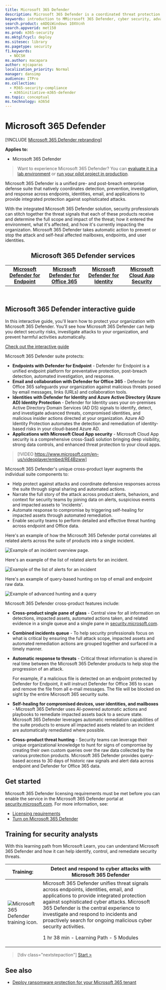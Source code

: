```yaml
---
title: Microsoft 365 Defender
description: Microsoft 365 Defender is a coordinated threat protection solution designed to protect devices, identity, data and applications
keywords: introduction to MMicrosoft 365 Defender, cyber security, advanced persistent threat, enterprise security, devices, device, identity, users, data, applications, incidents, automated investigation and remediation, advanced hunting
search.product: eADQiWindows 10XVcnh
search.appverid: met150
ms.prod: m365-security
ms.mktglfcycl: deploy
ms.sitesec: library
ms.pagetype: security
f1.keywords: 
  - NOCSH
ms.author: macapara
author: mjcaparas
localization_priority: Normal
manager: dansimp
audience: ITPro
ms.collection: 
  - M365-security-compliance
  - m365initiative-m365-defender
ms.topic: conceptual
ms.technology: m365d
---
```


# Microsoft 365 Defender

[!INCLUDE [Microsoft 365 Defender rebranding](../includes/microsoft-defender.md)]


**Applies to:**
- Microsoft 365 Defender

> Want to experience Microsoft 365 Defender? You can [evaluate it in a lab environment](m365d-evaluation.md?ocid=cx-docs-MTPtriallab) or [run your pilot project in production](m365d-pilot.md?ocid=cx-evalpilot).
>

Microsoft 365 Defender is a unified pre- and post-breach enterprise defense suite that natively coordinates detection, prevention, investigation, and response across endpoints, identities, email, and applications to provide integrated protection against sophisticated attacks.

With the integrated Microsoft 365 Defender solution, security professionals can stitch together the threat signals that each of these products receive and determine the full scope and impact of the threat; how it entered the environment, what it's affected, and how it's currently impacting the organization. Microsoft 365 Defender takes automatic action to prevent or stop the attack and self-heal affected mailboxes, endpoints, and user identities.  


<center><h2>Microsoft 365 Defender services</center></h2>
<table><tr><td><center><b><a href="/microsoft-365/security/defender-endpoint/microsoft-defender-endpoint"><b>Microsoft Defender for Endpoint</b></center></a></td>
<td><center><b><a href="/microsoft-365/security/office-365-security/overview"><b>Microsoft Defender for Office 365</b></center></a></td>
<td><center><b><a href="/defender-for-identity/"><b>Microsoft Defender for Identity</b></a></center></td>
<td><center><b><a href="/cloud-app-security/"><b>Microsoft Cloud App Security</b></a></center></td>
</tr>
</table>
<br>

## Microsoft 365 Defender interactive guide

In this interactive guide, you'll learn how to protect your organization with Microsoft 365 Defender. You'll see how Microsoft 365 Defender can help you detect security risks, investigate attacks to your organization, and prevent harmful activities automatically.

[Check out the interactive guide](https://aka.ms/M365Defender-InteractiveGuide)



Microsoft 365 Defender suite protects: 
- **Endpoints with Defender for Endpoint** - Defender for Endpoint is a unified endpoint platform for preventative protection, post-breach detection, automated investigation, and response. 
- **Email and collaboration with Defender for Office 365** - Defender for Office 365 safeguards your organization against malicious threats posed by email messages, links (URLs) and collaboration tools. 
- **Identities with  Defender for Identity and Azure Active Directory (Azure AD) Identity Protection** - Defender for Identity uses your on-premises Active Directory Domain Services (AD DS) signals to identify, detect, and investigate advanced threats, compromised identities, and malicious insider actions directed at your organization. Azure AD Identity Protection automates the detection and remediation of identity-based risks in your cloud-based Azure AD.
- **Applications with Microsoft Cloud App security** - Microsoft Cloud App security is a comprehensive cross-SaaS solution bringing deep visibility, strong data controls, and enhanced threat protection to your cloud apps. 

>[!VIDEO https://www.microsoft.com/en-us/videoplayer/embed/RE4Bzww] 

Microsoft 365 Defender's unique cross-product layer augments the individual suite components to:

- Help protect against attacks and coordinate defensive responses across the suite through signal sharing and automated actions.
- Narrate the full story of the attack across product alerts, behaviors, and context for security teams by joining data on alerts, suspicious events and impacted assets to 'incidents'.
- Automate response to compromise by triggering self-healing for impacted assets through automated remediation.
- Enable security teams to perform detailed and effective threat hunting across endpoint and Office data.

Here's an example of how the Microsoft 365 Defender portal correlates all related alerts across the suite of products into a single incident.

![Example of an incident overview page.](../../media/overview-incident.png) <br>

Here's an example of the list of related alerts for an incident.

![Example of the list of alerts for an incident](../../media/incident-list.png)<br>

Here's an example of query-based hunting on top of email and endpoint raw data.

![Example of advanced hunting and a query](../../media/advanced-hunting.png)<br>

Microsoft 365 Defender cross-product features include: 

- **Cross-product single pane of glass** - Central view for all information on detections, impacted assets, automated actions taken, and related evidence in a single queue and a single pane in [security.microsoft.com](https://security.microsoft.com). 
- **Combined incidents queue** - To help security professionals focus on what is critical by ensuring the full attack scope, impacted assets and automated remediation actions are grouped together and surfaced in a timely manner. 
- **Automatic response to threats** - Critical threat information is shared in real time between the Microsoft 365 Defender products to help stop the progression of an attack. 

   For example, if a malicious file is detected on an endpoint protected by Defender for Endpoint, it will instruct Defender for Office 365 to scan and remove the file from all e-mail messages. The file will be blocked on sight by the entire Microsoft 365 security suite.
- **Self-healing for compromised devices, user identities, and mailboxes** - Microsoft 365 Defender uses AI-powered automatic actions and playbooks to remediate impacted assets back to a secure state. Microsoft 365 Defender leverages automatic remediation capabilities of the suite products to ensure all impacted assets related to an incident are automatically remediated where possible.
- **Cross-product threat hunting** - Security teams can leverage their unique organizational knowledge to hunt for signs of compromise by creating their own custom queries over the raw data collected by the various protection products. Microsoft 365 Defender provides query-based access to 30 days of historic raw signals and alert data across endpoint and Defender for Office 365 data. 

## Get started

Microsoft 365 Defender licensing requirements must be met before you can enable the service in the Microsoft 365 Defender portal at [security.microsoft.com](https://security.microsoft.com). For more information, see:

- [Licensing requirements](prerequisites.md#licensing-requirements)
- [Turn on Microsoft 365 Defender](m365d-enable.md)

## Training for security analysts

With this learning path from Microsoft Learn, you can understand Microsoft 365 Defender and how it can help identify, control, and remediate security threats.

|Training:|Detect and respond to cyber attacks with Microsoft 365 Defender|
|---|---|
|![Microsoft 365 Defender training icon.](../../media/microsoft-365-defender/m365-defender-secure-organization.svg)|Microsoft 365 Defender unifies threat signals across endpoints, identities, email, and applications to provide integrated protection against sophisticated cyber attacks. Microsoft 365 Defender is the central experience to investigate and respond to incidents and proactively search for ongoing malicious cyber security activities.<p> 1 hr 38 min - Learning Path - 5 Modules|

> [!div class="nextstepaction"]
> [Start >](/learn/paths/defender-detect-respond/)


## See also
- [Deploy ransomware protection for your Microsoft 365 tenant](/microsoft-365/solutions/ransomware-protection-microsoft-365)
